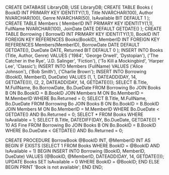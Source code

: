 CREATE DATABASE LibraryDB;
USE LibraryDB;
CREATE TABLE Books (
    BookID INT PRIMARY KEY IDENTITY(1,1),
    Title NVARCHAR(100),
    Author NVARCHAR(100),
    Genre NVARCHAR(50),
    IsAvailable BIT DEFAULT 1
);
CREATE TABLE Members (
    MemberID INT PRIMARY KEY IDENTITY(1,1),
    FullName NVARCHAR(100),
    JoinDate DATE DEFAULT GETDATE()
);
CREATE TABLE Borrowing (
    BorrowID INT PRIMARY KEY IDENTITY(1,1),
    BookID INT FOREIGN KEY REFERENCES Books(BookID),
    MemberID INT FOREIGN KEY REFERENCES Members(MemberID),
    BorrowDate DATE DEFAULT GETDATE(),
    DueDate DATE,
    Returned BIT DEFAULT 0
);
INSERT INTO Books (Title, Author, Genre)
VALUES ('1984', 'George Orwell', 'Dystopian'),
       ('The Catcher in the Rye', 'J.D. Salinger', 'Fiction'),
       ('To Kill a Mockingbird', 'Harper Lee', 'Classic');
INSERT INTO Members (FullName)
VALUES ('Alice Johnson'), ('Bob Smith'), ('Charlie Brown');
INSERT INTO Borrowing (BookID, MemberID, DueDate)
VALUES (1, 1, DATEADD(DAY, 14, GETDATE())),
       (2, 2, DATEADD(DAY, 14, GETDATE()));
SELECT B.Title, M.FullName, Bo.BorrowDate, Bo.DueDate
FROM Borrowing Bo
JOIN Books B ON Bo.BookID = B.BookID
JOIN Members M ON Bo.MemberID = M.MemberID
WHERE Bo.Returned = 0;
SELECT B.Title, M.FullName, Bo.DueDate
FROM Borrowing Bo
JOIN Books B ON Bo.BookID = B.BookID
JOIN Members M ON Bo.MemberID = M.MemberID
WHERE Bo.DueDate < GETDATE() AND Bo.Returned = 0;
SELECT * FROM Books WHERE IsAvailable = 1;
SELECT B.Title, DATEDIFF(DAY, Bo.DueDate, GETDATE()) * 10 AS Fine
FROM Borrowing Bo
JOIN Books B ON Bo.BookID = B.BookID
WHERE Bo.DueDate < GETDATE() AND Bo.Returned = 0;


CREATE PROCEDURE BorrowBook
    @BookID INT,
    @MemberID INT
AS
BEGIN
    IF EXISTS (SELECT 1 FROM Books WHERE BookID = @BookID AND IsAvailable = 1)
    BEGIN
        INSERT INTO Borrowing (BookID, MemberID, DueDate)
        VALUES (@BookID, @MemberID, DATEADD(DAY, 14, GETDATE()));
        UPDATE Books SET IsAvailable = 0 WHERE BookID = @BookID;
    END
    ELSE
    BEGIN
        PRINT 'Book is not available';
    END
END;
